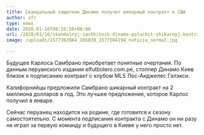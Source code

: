 ```yaml
---
title: Скандальный защитник Динамо получит шикарный контракт в США
author: xfr
type: news
date: 2020-01-16T08:55:58+00:00
url: /2020/01/16/skandalnyj-zashhitnik-dinamo-poluchit-shikarnyj-kontrakt-v-ssha/
image: /uploads/1577363984_165839_1577364194_noticia_normal.jpg

---
```

Будущее Карлоса Самбрано приобретает понятные очертания. По данным перуанского издания elfutbolero.com.pe, стоппер Динамо Киев близок к подписанию контракт с клубом MLS Лос-Анджелес Гэлэкси.

Калифорнийцы предложили Самбрано шикарный контракт на 2 миллиона долларов в год. Это лучшее предложение, которое Карлос получил в январе.

Сейчас перуанец находится на родине, где готовится к сезону самостоятельно. С момента подписания контракта с Динамо он ни разу не играл за первую команду и будущего в Киеве у него просто нет.